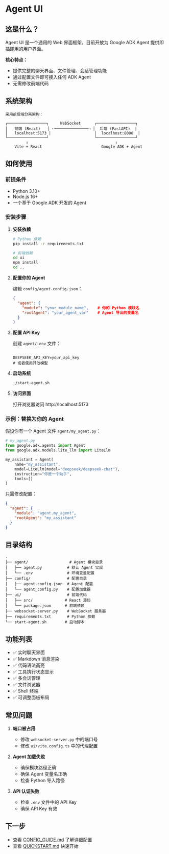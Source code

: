 # Agent UI 

## 这是什么？

Agent UI 是一个通用的 Web 界面框架，目前开放为 Google ADK Agent 提供即插即用的用户界面。

**核心特点：**
- 提供完整的聊天界面、文件管理、会话管理功能
- 通过配置文件即可接入任何 ADK Agent
- 无需修改前端代码

## 系统架构

```
采用前后端分离架构：

┌─────────────────┐     WebSocket      ┌─────────────────┐
│   前端 (React)   │ ←───────────────→ │  后端 (FastAPI)  │
│   localhost:5173 │                   │  localhost:8000  │
└─────────────────┘                    └─────────────────┘
         ↓                                      ↓
    Vite + React                          Google ADK + Agent

```

## 如何使用

### 前提条件
- Python 3.10+
- Node.js 16+
- 一个基于 Google ADK 开发的 Agent

### 安装步骤

1. **安装依赖**
   ```bash
   # Python 依赖
   pip install -r requirements.txt
   
   # 前端依赖
   cd ui
   npm install
   cd ..
   ```

2. **配置你的 Agent**
   
   编辑 `config/agent-config.json`：
   ```json
   {
     "agent": {
       "module": "your_module_name",    # 你的 Python 模块名
       "rootAgent": "your_agent_var"    # Agent 导出的变量名
     }
   }
   ```

3. **配置 API Key**
   
   创建 `agent/.env` 文件：
   ```
   
   DEEPSEEK_API_KEY=your_api_key
   # 或者使用其他模型
   ```

4. **启动系统**
   ```bash
   ./start-agent.sh
   ```

5. **访问界面**
   
   打开浏览器访问 http://localhost:5173

### 示例：替换为你的 Agent

假设你有一个 Agent 文件 `agent/my_agent.py`：

```python
# my_agent.py
from google.adk.agents import Agent
from google.adk.models.lite_llm import LiteLlm

my_assistant = Agent(
    name="my_assistant",
    model=LiteLlm(model="deepseek/deepseek-chat"),
    instruction="你是一个助手",
    tools=[]
)
```

只需修改配置：
```json
{
  "agent": {
    "module": "agent.my_agent",
    "rootAgent": "my_assistant"
  }
}
```

## 目录结构

```
.
├── agent/                  # Agent 模块目录
│   ├── agent.py           # 默认 Agent 实现
│   └── .env               # 环境变量配置
├── config/                # 配置目录
│   ├── agent-config.json  # Agent 配置
│   └── agent_config.py    # 配置加载器
├── ui/                    # 前端代码
│   ├── src/              # React 源码
│   └── package.json      # 前端依赖
├── websocket-server.py    # WebSocket 服务器
├── requirements.txt       # Python 依赖
└── start-agent.sh        # 启动脚本
```

## 功能列表

- ✅ 实时聊天界面
- ✅ Markdown 消息渲染
- ✅ 代码语法高亮
- ✅ 工具执行状态显示
- ✅ 多会话管理
- ✅ 文件浏览器
- ✅ Shell 终端
- ✅ 可调整面板布局

## 常见问题

1. **端口被占用**
   - 修改 `websocket-server.py` 中的端口号
   - 修改 `ui/vite.config.ts` 中的代理配置

2. **Agent 加载失败**
   - 确保模块路径正确
   - 确保 Agent 变量名正确
   - 检查 Python 导入路径

3. **API 认证失败**
   - 检查 `.env` 文件中的 API Key
   - 确保 API Key 有效

## 下一步

- 查看 [CONFIG_GUIDE.md](docs/CONFIG_GUIDE.md) 了解详细配置
- 查看 [QUICKSTART.md](QUICKSTART.md) 快速开始
